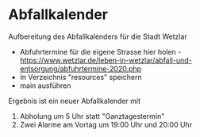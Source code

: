 # Abfallkalender
Aufbereitung des Abfallkalenders für die Stadt Wetzlar
* Abfuhrtermine für die eigene Strasse hier holen - https://www.wetzlar.de/leben-in-wetzlar/abfall-und-entsorgung/abfuhrtermine-2020.php
* In Verzeichnis "resources" speichern
* main ausführen 

Ergebnis ist ein neuer Abfallkalender mit
1) Abholung um 5 Uhr statt "Ganztagestermin"
2) Zwei Alarme am Vortag um 19:00 Uhr und 20:00 Uhr 
